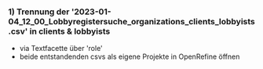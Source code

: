### 1) Trennung der '2023-01-04_12_00_Lobbyregistersuche_organizations_clients_lobbyists.csv' in clients & lobbyists
- via Textfacette über 'role'
- beide entstandenden csvs als eigene Projekte in OpenRefine öffnen
